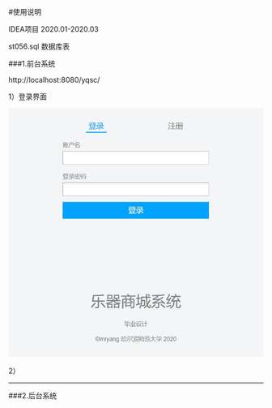 #使用说明

IDEA项目   2020.01-2020.03

st056.sql   数据库表



###1.前台系统

http://localhost:8080/yqsc/

1）登录界面

![](imgs\img1.jpg)

2）

---
###2.后台系统
